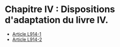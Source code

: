 # Chapitre IV : Dispositions d'adaptation du livre IV.

- [Article L914-1](article-l914-1.md)
- [Article L914-2](article-l914-2.md)
